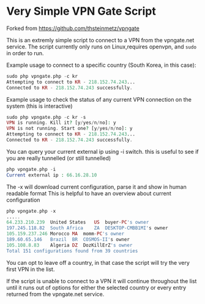 Very Simple VPN Gate Script
===================

Forked from https://github.com/thsteinmetz/vpngate

This is an extremly simple script to connect to a VPN from the vpngate.net service. The script currently only runs on Linux,requires openvpn, and `sudo` in order to run.

Example usage to connect to a specific country (South Korea, in this case):


```php
sudo php vpngate.php -c kr
Attempting to connect to KR - 218.152.74.243...
Connected to KR - 218.152.74.243 successfully.
```

Example usage to check the status of any current VPN connection on the system (this is interactive)

```php
sudo php vpngate.php -c kr -s
VPN is running. Kill it? [y/yes/n/no]: y
VPN is not running. Start one? [y/yes/n/no]: y
Attempting to connect to KR - 218.152.74.243...
Connected to KR - 218.152.74.243 successfully.
```

You can query your current external ip using -i switch. this is useful to see if you are really tunnelled (or still tunnelled)
```php
php vpngate.php -i
Current external ip : 66.16.28.10
```

The -x will download current configuration, parse it and show in human readable format This is helpful to have an overview about current configuration
```php
php vpngate.php -x
.....
64.233.210.239	United States	US	buyer-PC's owner
197.245.118.82	South Africa	ZA	DESKTOP-CMBB1MI's owner
105.159.237.246	Morocco	MA	momm-PC's owner
189.60.65.146	Brazil	BR	COSMOS-II's owner
105.108.8.83	Algeria	DZ	DozKillErZ's owner
Total 151 configurations found from 39 countries
```


You can opt to leave off a country, in that case the script will try the very first VPN in the list.

If the script is unable to connect to a VPN it will continue throughout the list until it runs out of options for either the selected country or every entry returned from the vpngate.net service.
